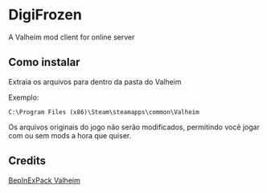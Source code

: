 # DigiFrozen
A Valheim mod client for online server

## Como instalar

Extraia os arquivos para dentro da pasta do Valheim

Exemplo:
```
C:\Program Files (x86)\Steam\steamapps\common\Valheim
```

Os arquivos originais do jogo não serão modificados, permitindo você jogar com ou sem mods a hora que quiser.
## Credits
[BepInExPack Valheim](https://thunderstore.io/c/valheim/p/denikson/BepInExPack_Valheim/)